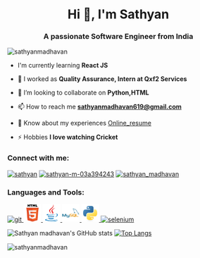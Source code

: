 <h1 align="center">Hi 👋, I'm Sathyan</h1>
<h3 align="center">A passionate Software Engineer from India</h3>

<p align="left"> <img src="https://komarev.com/ghpvc/?username=sathyanmadhavan&label=Profile%20views&color=0e75b6&style=flat" alt="sathyanmadhavan" /> </p>

- I'm currently learning **React JS**

- 🔭 I worked as **Quality Assurance, Intern at Qxf2 Services**

- 👯 I’m looking to collaborate on **Python,HTML**

- 📫 How to reach me **sathyanmadhavan619@gmail.com**

- 📄 Know about my experiences [Online_resume](http://sathyanmadhavan.pythonanywhere.com/)

- ⚡ Hobbies **I love watching Cricket**

<h3 align="left">Connect with me:</h3>
<p align="left">
<a href="https://twitter.com/@sathyan31" target="blank"><img align="center" src="https://raw.githubusercontent.com/rahuldkjain/github-profile-readme-generator/master/src/images/icons/Social/twitter.svg" alt="sathyan" height="30" width="40" /></a>
<a href="https://linkedin.com/in/sathyan-m-03a394243" target="blank"><img align="center" src="https://raw.githubusercontent.com/rahuldkjain/github-profile-readme-generator/master/src/images/icons/Social/linked-in-alt.svg" alt="sathyan-m-03a394243" height="30" width="40" /></a>
<a href="https://instagram.com/sathyan_madhavan" target="blank"><img align="center" src="https://raw.githubusercontent.com/rahuldkjain/github-profile-readme-generator/master/src/images/icons/Social/instagram.svg" alt="sathyan_madhavan" height="30" width="40" /></a>
</p>

<h3 align="left">Languages and Tools:</h3>
<p align="left"> <a href="https://git-scm.com/" target="_blank" rel="noreferrer"> <img src="https://www.vectorlogo.zone/logos/git-scm/git-scm-icon.svg" alt="git" width="40" height="40"/> </a> <a href="https://www.w3.org/html/" target="_blank" rel="noreferrer"> <img src="https://raw.githubusercontent.com/devicons/devicon/master/icons/html5/html5-original-wordmark.svg" alt="html5" width="40" height="40"/> </a> <a href="https://www.java.com" target="_blank" rel="noreferrer"> <img src="https://raw.githubusercontent.com/devicons/devicon/master/icons/java/java-original.svg" alt="java" width="40" height="40"/> </a> <a href="https://www.mysql.com/" target="_blank" rel="noreferrer"> <img src="https://raw.githubusercontent.com/devicons/devicon/master/icons/mysql/mysql-original-wordmark.svg" alt="mysql" width="40" height="40"/> </a> <a href="https://www.python.org" target="_blank" rel="noreferrer"> <img src="https://raw.githubusercontent.com/devicons/devicon/master/icons/python/python-original.svg" alt="python" width="40" height="40"/> </a> <a href="https://www.selenium.dev" target="_blank" rel="noreferrer"> <img src="https://raw.githubusercontent.com/detain/svg-logos/780f25886640cef088af994181646db2f6b1a3f8/svg/selenium-logo.svg" alt="selenium" width="40" height="40"/> </a> </p>


![Sathyan madhavan's GitHub stats](https://github-readme-stats.vercel.app/api?username=sathyanmadhavan&show_icons=true&theme=dark)
[![Top Langs](https://github-readme-stats.vercel.app/api/top-langs/?username=sathyanmadhavan)](https://github.com/sathyanmadhavan/github-readme-stats)

<p><img align="center" src="https://github-readme-streak-stats.herokuapp.com/?user=sathyanmadhavan&" alt="sathyanmadhavan" /></p>





